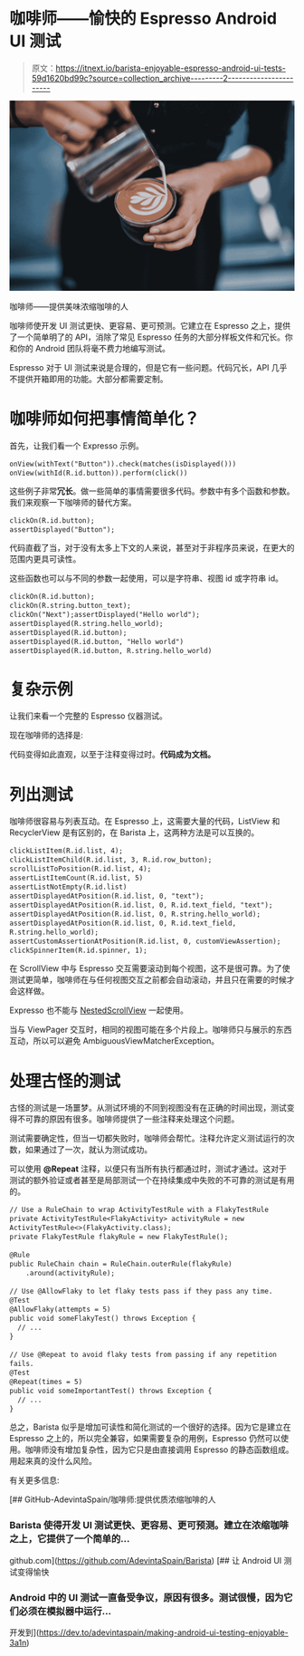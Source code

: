 # 咖啡师——愉快的 Espresso Android UI 测试

> 原文：<https://itnext.io/barista-enjoyable-espresso-android-ui-tests-59d1620bd99c?source=collection_archive---------2----------------------->

![](img/3a8a1294f15cde0d3e540154efebd140.png)

咖啡师——提供美味浓缩咖啡的人

咖啡师使开发 UI 测试更快、更容易、更可预测。它建立在 Espresso 之上，提供了一个简单明了的 API，消除了常见 Espresso 任务的大部分样板文件和冗长。你和你的 Android 团队将毫不费力地编写测试。

Espresso 对于 UI 测试来说是合理的，但是它有一些问题。代码冗长，API 几乎不提供开箱即用的功能。大部分都需要定制。

# 咖啡师如何把事情简单化？

首先，让我们看一个 Expresso 示例。

```
onView(withText("Button")).check(matches(isDisplayed()))
onView(withId(R.id.button)).perform(click())
```

这些例子非常**冗长**。做一些简单的事情需要很多代码。参数中有多个函数和参数。我们来观察一下咖啡师的替代方案。

```
clickOn(R.id.button);
assertDisplayed("Button");
```

代码直截了当，对于没有太多上下文的人来说，甚至对于非程序员来说，在更大的范围内更具可读性。

这些函数也可以与不同的参数一起使用，可以是字符串、视图 id 或字符串 id。

```
clickOn(R.id.button);
clickOn(R.string.button_text);
clickOn("Next");assertDisplayed("Hello world");
assertDisplayed(R.string.hello_world);
assertDisplayed(R.id.button);
assertDisplayed(R.id.button, "Hello world")
assertDisplayed(R.id.button, R.string.hello_world)
```

# 复杂示例

让我们来看一个完整的 Espresso 仪器测试。

现在咖啡师的选择是:

代码变得如此直观，以至于注释变得过时。**代码成为文档。**

# 列出测试

咖啡师很容易与列表互动。在 Espresso 上，这需要大量的代码，ListView 和 RecyclerView 是有区别的，在 Barista 上，这两种方法是可以互换的。

```
clickListItem(R.id.list, 4);
clickListItemChild(R.id.list, 3, R.id.row_button);
scrollListToPosition(R.id.list, 4);
assertListItemCount(R.id.list, 5)
assertListNotEmpty(R.id.list)
assertDisplayedAtPosition(R.id.list, 0, "text");
assertDisplayedAtPosition(R.id.list, 0, R.id.text_field, "text");
assertDisplayedAtPosition(R.id.list, 0, R.string.hello_world);
assertDisplayedAtPosition(R.id.list, 0, R.id.text_field, R.string.hello_world);
assertCustomAssertionAtPosition(R.id.list, 0, customViewAssertion);
clickSpinnerItem(R.id.spinner, 1);
```

在 ScrollView 中与 Espresso 交互需要滚动到每个视图，这不是很可靠。为了使测试更简单，咖啡师在与任何视图交互之前都会自动滚动，并且只在需要的时候才会这样做。

Expresso 也不能与 [NestedScrollView](https://stackoverflow.com/questions/35272953/espresso-scrolling-not-working-when-nestedscrollview-or-recyclerview-is-in-coor) 一起使用。

当与 ViewPager 交互时，相同的视图可能在多个片段上。咖啡师只与展示的东西互动，所以可以避免 AmbiguousViewMatcherException。

# 处理古怪的测试

古怪的测试是一场噩梦。从测试环境的不同到视图没有在正确的时间出现，测试变得不可靠的原因有很多。咖啡师提供了一些注释来处理这个问题。

测试需要确定性，但当一切都失败时，咖啡师会帮忙。注释允许定义测试运行的次数，如果通过了一次，就认为测试成功。

可以使用 **@Repeat** 注释，以便只有当所有执行都通过时，测试才通过。这对于测试的额外验证或者甚至是局部测试一个在持续集成中失败的不可靠的测试是有用的。

```
// Use a RuleChain to wrap ActivityTestRule with a FlakyTestRule
private ActivityTestRule<FlakyActivity> activityRule = new ActivityTestRule<>(FlakyActivity.class);
private FlakyTestRule flakyRule = new FlakyTestRule();

@Rule
public RuleChain chain = RuleChain.outerRule(flakyRule)
    .around(activityRule);

// Use @AllowFlaky to let flaky tests pass if they pass any time.
@Test
@AllowFlaky(attempts = 5)
public void someFlakyTest() throws Exception {
  // ...
}

// Use @Repeat to avoid flaky tests from passing if any repetition fails.
@Test
@Repeat(times = 5)
public void someImportantTest() throws Exception {
  // ...
}
```

总之，Barista 似乎是增加可读性和简化测试的一个很好的选择。因为它是建立在 Espresso 之上的，所以完全兼容，如果需要复杂的用例，Espresso 仍然可以使用。咖啡师没有增加复杂性，因为它只是由直接调用 Espresso 的静态函数组成。用起来真的没什么风险。

有关更多信息:

[](https://github.com/AdevintaSpain/Barista) [## GitHub-AdevintaSpain/咖啡师:提供优质浓缩咖啡的人

### Barista 使得开发 UI 测试更快、更容易、更可预测。建立在浓缩咖啡之上，它提供了一个简单的…

github.com](https://github.com/AdevintaSpain/Barista) [](https://dev.to/adevintaspain/making-android-ui-testing-enjoyable-3a1n) [## 让 Android UI 测试变得愉快

### Android 中的 UI 测试一直备受争议，原因有很多。测试很慢，因为它们必须在模拟器中运行…

开发到](https://dev.to/adevintaspain/making-android-ui-testing-enjoyable-3a1n)